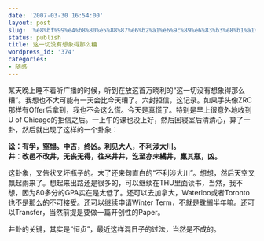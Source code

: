 ```yaml
---
date: '2007-03-30 16:54:00'
layout: post
slug: '%e8%bf%99%e4%b8%80%e5%88%87%e6%b2%a1%e6%9c%89%e6%83%b3%e8%b1%a1%e5%be%97%e9%82%a3%e4%b9%88%e7%b3%9f'
status: publish
title: 这一切没有想象得那么糟
wordpress_id: '374'
categories:
- 随感
---
```


某天晚上睡不着听广播的时候，听到在放这首万晓利的“这一切没有想象得那么糟”。我想也不大可能有一天会比今天糟了。六封拒信，这记录。如果手头像ZRC那样有Offer后拿到，我也不会这么慌。今天是真慌了。特别是早上很意外地收到U of Chicago的拒信之后。一上午的课也没上好，然后回寝室后清清心，算了一卦，然后就出现了这样的一个卦象：


**讼：有孚，窒惕。中吉，终凶。利见大人，不利涉大川。  
井：改邑不改井，无丧无得，往来井井，汔至亦未繘井，羸其瓶，凶。**


这卦象，又告状又坏瓶子的。末了还来句直白的“不利涉大川”。想想，然后天空又飘起雨来了。想起来出路还是很多的，可以继续在THU里面读书，当然，我不想，因为80多分的GPA实在是太低了。还可以去加拿大，Waterloo或者Toronto也不是那么的不可接受。还可以继续申请Winter Term，不就是耽搁半年嘛。还可以Transfer，当然前提是要做一篇开创性的Paper。


井卦的关键，其实是“恒贞”，最近这样混日子的过法，当然是不成的。
